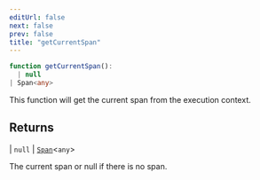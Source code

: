 ```yaml
---
editUrl: false
next: false
prev: false
title: "getCurrentSpan"
---
```


```ts
function getCurrentSpan(): 
  | null
| Span<any>
```

This function will get the current span from the execution context.

## Returns

  \| `null`
  \| [`Span`](/openai-agents-js/openai/agents-core/classes/span/)\<`any`\>

The current span or null if there is no span.
